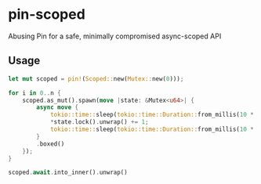 # pin-scoped

Abusing Pin for a safe, minimally compromised async-scoped API

## Usage

```rust
let mut scoped = pin!(Scoped::new(Mutex::new(0)));

for i in 0..n {
    scoped.as_mut().spawn(move |state: &Mutex<u64>| {
        async move {
            tokio::time::sleep(tokio::time::Duration::from_millis(10 * i)).await;
            *state.lock().unwrap() += 1;
            tokio::time::sleep(tokio::time::Duration::from_millis(10 * i)).await;
        }
        .boxed()
    });
}

scoped.await.into_inner().unwrap()
```
